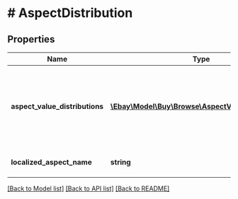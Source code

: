 # # AspectDistribution

## Properties

Name | Type | Description | Notes
------------ | ------------- | ------------- | -------------
**aspect_value_distributions** | [**\Ebay\Model\Buy\Browse\AspectValueDistribution[]**](AspectValueDistribution.md) | An array of containers for the various values of the aspect and the match count and a HATEOAS reference (&lt;b&gt; refinementHref&lt;/b&gt;) for this aspect. | [optional]
**localized_aspect_name** | **string** | The name of an aspect, such as Brand, Color, etc. | [optional]

[[Back to Model list]](../../README.md#models) [[Back to API list]](../../README.md#endpoints) [[Back to README]](../../README.md)
